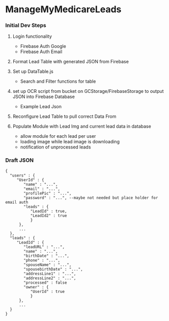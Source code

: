 # ManageMyMedicareLeads

### Initial Dev Steps

1. Login functionality
    * Firebase Auth Google
    * Firebase Auth Email
  
2. Format Lead Table with generated JSON from Firebase

3. Set up DataTable.js
    * Search and Filter functions for table

4. set up OCR script from bucket on GCStorage/FirebaseStorage to output JSON into Firebase Database
    * Example Lead Json

5. Reconfigure Lead Table to pull correct Data From

6. Populate Module with Lead Img and current lead data in database
    * allow module for each lead per user
    * loading image while lead image is downloading
    * notification of unprocessed leads
    
  
### Draft JSON

    {
      "users" : {
         "UserId" : {
            "name" : "...",
            "email" : "...",
            "profilePic" : "...",
            "password" : "...", --maybe not needed but place holder for email auth
            "leads" : {
               "LeadId" : true,
               "LeadId2" : true
               }
          },
          ...
      },
      "leads" : {
         "LeadId" : {
            "leadURL" : "...",
            "name" : "...",
            "birthDate" : "...",
            "phone" : "...",
            "spouseName" : "...",
            "spousebirthDate" : "...",
            "addressLine1" : "...",
            "addressLine2" : "...",
            "processed" : false
            "owner" : {
               "UserId" : true
               }
          },
          ...
      }
    }     
          
